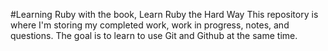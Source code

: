 #Learning Ruby with the book, Learn Ruby the Hard Way
This repository is where I'm storing my completed work, work in progress, notes, and questions. The goal is to learn to use Git and Github at the same time.

